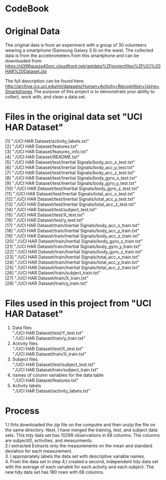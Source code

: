 CodeBook
==========

Original Data
==============

The original data is from an experiment with a group of 30 volunteers wearing a smartphone (Samsung Galaxy S II) on the waist. The collected data is from the accelerometers from this smartphone and can be downloaded from: https://d396qusza40orc.cloudfront.net/getdata%2Fprojectfiles%2FUCI%20HAR%20Dataset.zip

The full description can be found here: http://archive.ics.uci.edu/ml/datasets/Human+Activity+Recognition+Using+Smartphones
The purpose of this project is to demonstrate your ability to collect, work with, and clean a data set.
 
Files in the original data set "UCI HAR Dataset" 
==================================================
[1] "./UCI HAR Dataset/activity_labels.txt"                         
 [2] "./UCI HAR Dataset/features.txt"                                
 [3] "./UCI HAR Dataset/features_info.txt"                           
 [4] "./UCI HAR Dataset/README.txt"                                  
 [5] "./UCI HAR Dataset/test/Inertial Signals/body_acc_x_test.txt"   
 [6] "./UCI HAR Dataset/test/Inertial Signals/body_acc_y_test.txt"   
 [7] "./UCI HAR Dataset/test/Inertial Signals/body_acc_z_test.txt"   
 [8] "./UCI HAR Dataset/test/Inertial Signals/body_gyro_x_test.txt"  
 [9] "./UCI HAR Dataset/test/Inertial Signals/body_gyro_y_test.txt"  
[10] "./UCI HAR Dataset/test/Inertial Signals/body_gyro_z_test.txt"  
[11] "./UCI HAR Dataset/test/Inertial Signals/total_acc_x_test.txt"  
[12] "./UCI HAR Dataset/test/Inertial Signals/total_acc_y_test.txt"  
[13] "./UCI HAR Dataset/test/Inertial Signals/total_acc_z_test.txt"  
[14] "./UCI HAR Dataset/test/subject_test.txt"                       
[15] "./UCI HAR Dataset/test/X_test.txt"                             
[16] "./UCI HAR Dataset/test/y_test.txt"                             
[17] "./UCI HAR Dataset/train/Inertial Signals/body_acc_x_train.txt"  
[18] "./UCI HAR Dataset/train/Inertial Signals/body_acc_y_train.txt"  
[19] "./UCI HAR Dataset/train/Inertial Signals/body_acc_z_train.txt"  
[20] "./UCI HAR Dataset/train/Inertial Signals/body_gyro_x_train.txt"  
[21] "./UCI HAR Dataset/train/Inertial Signals/body_gyro_y_train.txt"  
[22] "./UCI HAR Dataset/train/Inertial Signals/body_gyro_z_train.txt"  
[23] "./UCI HAR Dataset/train/Inertial Signals/total_acc_x_train.txt"  
[24] "./UCI HAR Dataset/train/Inertial Signals/total_acc_y_train.txt"  
[25] "./UCI HAR Dataset/train/Inertial Signals/total_acc_z_train.txt"  
[26] "./UCI HAR Dataset/train/subject_train.txt"                       
[27] "./UCI HAR Dataset/train/X_train.txt"                           
[28] "./UCI HAR Dataset/train/y_train.txt"

Files used in this project from "UCI HAR Dataset"
==================================================
1. Data files  
"./UCI HAR Dataset/test/Y_test.txt"   
"./UCI HAR Dataset/train/y_train.txt"  
2. Activity files   
"./UCI HAR Dataset/test/X_test.txt"  
"./UCI HAR Dataset/train/X_train.txt"   
3. Subject files   
"./UCI HAR Dataset/test/subject_test.txt"   
"./UCI HAR Dataset/train/subject_train.txt"   
4. names of column variables for the data table   
"./UCI HAR Dataset/features.txt"        
5. Activity labels   
"./UCI HAR Dataset/activity_labels.txt"    

Process
=========
1.I firts downloaded the zip file on the computre and then unzip the file on the same directory. Next, I have merged the training, test, and subject data sets. This tidy data set has 10299 observations in 68 columns. The columns are subjectID, activities, and measurments.      
2.I extracted Extracts only the measurements on the mean and standard deviation for each measurement.    
3. I appropriately labels the data set with descriptive variable names.      
4. From the data set in step 4,I created a second, independent tidy data set with the average of each variable for each activity and each subject. The new tidy data set has 180 rows with 68 columns.     


